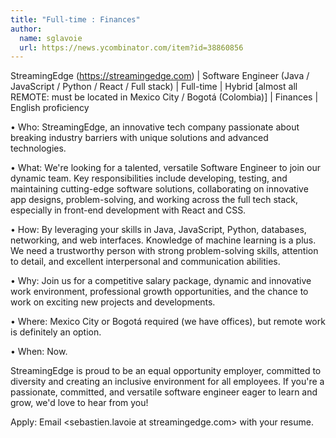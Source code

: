 ```yaml
---
title: "Full-time : Finances"
author:
  name: sglavoie
  url: https://news.ycombinator.com/item?id=38860856
---
```

StreamingEdge (<a href="https:&#x2F;&#x2F;streamingedge.com" rel="nofollow">https:&#x2F;&#x2F;streamingedge.com</a>) | Software Engineer (Java &#x2F; JavaScript &#x2F; Python &#x2F; React &#x2F; Full stack) | Full-time | Hybrid [almost all REMOTE: must be located in Mexico City &#x2F; Bogotá (Colombia)] | Finances | English proficiency

• Who: StreamingEdge, an innovative tech company passionate about breaking industry barriers with unique solutions and advanced technologies.

• What: We&#x27;re looking for a talented, versatile Software Engineer to join our dynamic team. Key responsibilities include developing, testing, and maintaining cutting-edge software solutions, collaborating on innovative app designs, problem-solving, and working across the full tech stack, especially in front-end development with React and CSS.

• How: By leveraging your skills in Java, JavaScript, Python, databases, networking, and web interfaces. Knowledge of machine learning is a plus. We need a trustworthy person with strong problem-solving skills, attention to detail, and excellent interpersonal and communication abilities.

• Why: Join us for a competitive salary package, dynamic and innovative work environment, professional growth opportunities, and the chance to work on exciting new projects and developments.

• Where: Mexico City or Bogotá required (we have offices), but remote work is definitely an option.

• When: Now.

StreamingEdge is proud to be an equal opportunity employer, committed to diversity and creating an inclusive environment for all employees. If you&#x27;re a passionate, committed, and versatile software engineer eager to learn and grow, we&#x27;d love to hear from you!

Apply: Email &lt;sebastien.lavoie at streamingedge.com&gt; with your resume.

